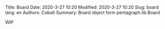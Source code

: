 Title: Board
Date: 2020-3-27 10:20
Modified: 2020-3-27 10:20
Slug: board
lang: en
Authors: Cobalt
Summary: Board object form pentagraph.lib.Board

WIP